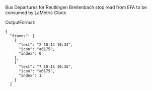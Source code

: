 Bus Departures for Reutlingen Breitenbach stop read from EFA to be consumed by LaMetric Clock

OutputFormat:
```
{
  "frames": [
    {
      "text": "2 10:14 10:34",
      "icon": "a6175",
      "index": 0
    },
    {
      "text": "7 10:15 10:35",
      "icon": "a6175",
      "index": 1
    }
  ]
```
